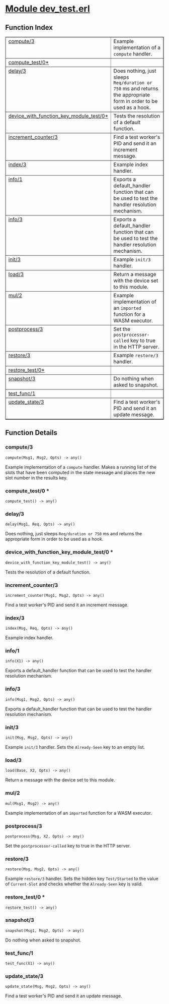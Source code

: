 # [Module dev_test.erl](https://github.com/permaweb/HyperBEAM/blob/main/src/dev_test.erl)




<a name="index"></a>

## Function Index ##


<table width="100%" border="1" cellspacing="0" cellpadding="2" summary="function index"><tr><td valign="top"><a href="#compute-3">compute/3</a></td><td>Example implementation of a <code>compute</code> handler.</td></tr><tr><td valign="top"><a href="#compute_test-0">compute_test/0*</a></td><td></td></tr><tr><td valign="top"><a href="#delay-3">delay/3</a></td><td>Does nothing, just sleeps <code>Req/duration or 750</code> ms and returns the
appropriate form in order to be used as a hook.</td></tr><tr><td valign="top"><a href="#device_with_function_key_module_test-0">device_with_function_key_module_test/0*</a></td><td>Tests the resolution of a default function.</td></tr><tr><td valign="top"><a href="#increment_counter-3">increment_counter/3</a></td><td>Find a test worker's PID and send it an increment message.</td></tr><tr><td valign="top"><a href="#index-3">index/3</a></td><td>Example index handler.</td></tr><tr><td valign="top"><a href="#info-1">info/1</a></td><td>Exports a default_handler function that can be used to test the
handler resolution mechanism.</td></tr><tr><td valign="top"><a href="#info-3">info/3</a></td><td>Exports a default_handler function that can be used to test the
handler resolution mechanism.</td></tr><tr><td valign="top"><a href="#init-3">init/3</a></td><td>Example <code>init/3</code> handler.</td></tr><tr><td valign="top"><a href="#load-3">load/3</a></td><td>Return a message with the device set to this module.</td></tr><tr><td valign="top"><a href="#mul-2">mul/2</a></td><td>Example implementation of an <code>imported</code> function for a WASM
executor.</td></tr><tr><td valign="top"><a href="#postprocess-3">postprocess/3</a></td><td>Set the <code>postprocessor-called</code> key to true in the HTTP server.</td></tr><tr><td valign="top"><a href="#restore-3">restore/3</a></td><td>Example <code>restore/3</code> handler.</td></tr><tr><td valign="top"><a href="#restore_test-0">restore_test/0*</a></td><td></td></tr><tr><td valign="top"><a href="#snapshot-3">snapshot/3</a></td><td>Do nothing when asked to snapshot.</td></tr><tr><td valign="top"><a href="#test_func-1">test_func/1</a></td><td></td></tr><tr><td valign="top"><a href="#update_state-3">update_state/3</a></td><td>Find a test worker's PID and send it an update message.</td></tr></table>


<a name="functions"></a>

## Function Details ##

<a name="compute-3"></a>

### compute/3 ###

`compute(Msg1, Msg2, Opts) -> any()`

Example implementation of a `compute` handler. Makes a running list of
the slots that have been computed in the state message and places the new
slot number in the results key.

<a name="compute_test-0"></a>

### compute_test/0 * ###

`compute_test() -> any()`

<a name="delay-3"></a>

### delay/3 ###

`delay(Msg1, Req, Opts) -> any()`

Does nothing, just sleeps `Req/duration or 750` ms and returns the
appropriate form in order to be used as a hook.

<a name="device_with_function_key_module_test-0"></a>

### device_with_function_key_module_test/0 * ###

`device_with_function_key_module_test() -> any()`

Tests the resolution of a default function.

<a name="increment_counter-3"></a>

### increment_counter/3 ###

`increment_counter(Msg1, Msg2, Opts) -> any()`

Find a test worker's PID and send it an increment message.

<a name="index-3"></a>

### index/3 ###

`index(Msg, Req, Opts) -> any()`

Example index handler.

<a name="info-1"></a>

### info/1 ###

`info(X1) -> any()`

Exports a default_handler function that can be used to test the
handler resolution mechanism.

<a name="info-3"></a>

### info/3 ###

`info(Msg1, Msg2, Opts) -> any()`

Exports a default_handler function that can be used to test the
handler resolution mechanism.

<a name="init-3"></a>

### init/3 ###

`init(Msg, Msg2, Opts) -> any()`

Example `init/3` handler. Sets the `Already-Seen` key to an empty list.

<a name="load-3"></a>

### load/3 ###

`load(Base, X2, Opts) -> any()`

Return a message with the device set to this module.

<a name="mul-2"></a>

### mul/2 ###

`mul(Msg1, Msg2) -> any()`

Example implementation of an `imported` function for a WASM
executor.

<a name="postprocess-3"></a>

### postprocess/3 ###

`postprocess(Msg, X2, Opts) -> any()`

Set the `postprocessor-called` key to true in the HTTP server.

<a name="restore-3"></a>

### restore/3 ###

`restore(Msg, Msg2, Opts) -> any()`

Example `restore/3` handler. Sets the hidden key `Test/Started` to the
value of `Current-Slot` and checks whether the `Already-Seen` key is valid.

<a name="restore_test-0"></a>

### restore_test/0 * ###

`restore_test() -> any()`

<a name="snapshot-3"></a>

### snapshot/3 ###

`snapshot(Msg1, Msg2, Opts) -> any()`

Do nothing when asked to snapshot.

<a name="test_func-1"></a>

### test_func/1 ###

`test_func(X1) -> any()`

<a name="update_state-3"></a>

### update_state/3 ###

`update_state(Msg, Msg2, Opts) -> any()`

Find a test worker's PID and send it an update message.

